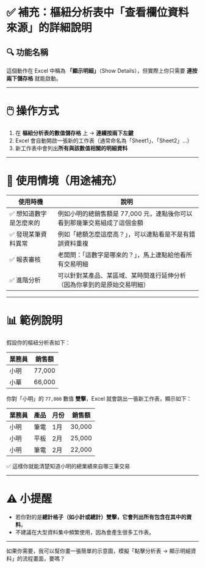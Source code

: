 # ✅ 補充：樞紐分析表中「查看欄位資料來源」的詳細說明

## 🔍 功能名稱  
這個動作在 Excel 中稱為 **「顯示明細」**（Show Details），但實際上你只需要 **連按兩下儲存格** 就能啟動。

---

# 🖱️ 操作方式
1. 在 **樞紐分析表的數值儲存格** 上 → **連續按兩下左鍵**
2. Excel 會自動開啟一張新的工作表（通常命名為「Sheet1」、「Sheet2」…）
3. 新工作表中會列出**所有與該數值相關的明細資料**

---

# 🎯 使用情境（用途補充）

| 使用時機 | 說明 |
|----------|------|
| ✅ 想知道數字是怎麼來的 | 例如小明的總銷售額是 77,000 元，連點後你可以看到那幾筆交易組成了這個金額 |
| ✅ 發現某筆資料異常 | 例如「總額怎麼這麼高？」，可以連點看是不是有錯誤資料重複 |
| ✅ 報表審核 | 老闆問：「這數字是哪來的？」，馬上連點給他看所有交易明細 |
| ✅ 進階分析 | 可以針對某產品、某區域、某時間進行延伸分析（因為你拿到的是原始交易明細） |

---

# 📊 範例說明

假設你的樞紐分析表如下：

| 業務員 | 銷售額 |
|--------|--------|
| 小明   | 77,000 |
| 小華   | 66,000 |

你對「小明」的 `77,000` 數值 **雙擊**，Excel 就會跳出一張新工作表，顯示如下：

| 業務員 | 產品 | 月份 | 銷售額 |
|--------|------|------|--------|
| 小明   | 筆電 | 1月  | 30,000 |
| 小明   | 平板 | 2月  | 25,000 |
| 小明   | 筆電 | 2月  | 22,000 |

✅ 這樣你就能清楚知道小明的總業績來自哪三筆交易

---

# ⚠️ 小提醒
- 若你對的是**總計格子（如小計或總計）**雙擊，它會列出**所有包含在其中的資料**。
- 不建議在大型資料集中頻繁使用，因為會產生很多工作表。

---

如果你需要，我可以幫你畫一張簡單的示意圖，模擬「點擊分析表 → 顯示明細資料」的流程畫面，要嗎？